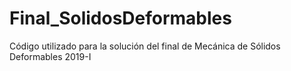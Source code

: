 # Final_SolidosDeformables
Código utilizado para la solución del final de Mecánica de Sólidos Deformables 2019-I
